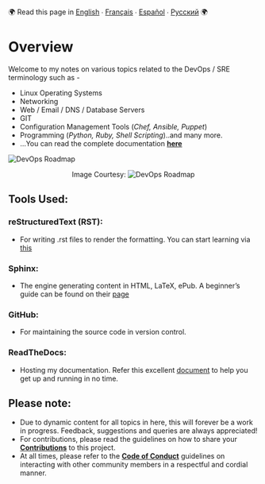 :earth_africa: Read this page in [English](README.md) ∙ [Français](global/FR/README_FR.md) ∙ [Español](global/ES/README_ES.md) ∙ [Русский](global/RU/README_RU.md) :earth_africa:

<h1> Overview </h1>

Welcome to my notes on various topics related to the DevOps / SRE terminology such as - 

- Linux Operating Systems
- Networking
- Web / Email / DNS / Database Servers
- GIT
- Configuration Management Tools (_Chef, Ansible, Puppet_)
- Programming (_Python, Ruby, Shell Scripting_)..and many more.
- ...You can read the complete documentation **[here](https://rebrand.ly/VH-notes-RTD)**


![DevOps Roadmap](https://roadmap.sh/roadmaps/devops.png) <p align="center">Image Courtesy: ![DevOps Roadmap](https://github.com/kamranahmedse/developer-roadmap#devops-roadmap)


<h2> Tools Used: </h2>

<h3> reStructuredText (RST): </h3>

- For writing .rst files to render the formatting. You can start learning via [this](https://thomas-cokelaer.info/tutorials/sphinx/rest_syntax.html)

<h3> Sphinx: </h3>

- The engine generating content in HTML, LaTeX, ePub. A beginner’s guide can be found on their [page](http://www.sphinx-doc.org/en/master/index.html)

<h3> GitHub: </h3>

- For maintaining the source code in version control.

<h3> ReadTheDocs: </h3>

- Hosting my documentation. Refer this excellent [document](http://docs.readthedocs.io/en/latest/getting_started.html) to help you get up and running in no time.


<h2> Please note: </h2>

- Due to dynamic content for all topics in here, this will forever be a work in progress. Feedback, suggestions and queries are always appreciated!
- For contributions, please read the guidelines on how to share your **[Contributions](global/EN/Contributing_EN.md)** to this project.
- At all times, please refer to the **[Code of Conduct](global/EN/Code-Of-Conduct-EN.md)** guidelines on interacting with other community members in a respectful and cordial manner.
